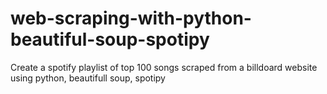 # web-scraping-with-python-beautiful-soup-spotipy
Create a spotify playlist of top 100 songs scraped from a billdoard website using python, beautifull soup, spotipy
